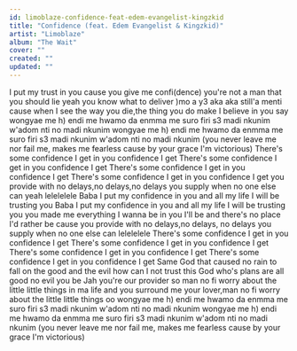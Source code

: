 ```yaml
---
id: limoblaze-confidence-feat-edem-evangelist-kingzkid
title: "Confidence (feat. Edem Evangelist & Kingzkid)"
artist: "Limoblaze"
album: "The Wait"
cover: ""
created: ""
updated: ""
---
```


I put my trust in you
cause you give me confi(dence)
you're not a man that you should lie
yeah you know what to deliver
)mo a y3 aka aka still'a menti
cause when I see the way you die,the thing you do
make I believe in you say
wongyae me h) endi me hwamo da
enmma me suro  firi s3 madi nkunim
w'adom nti no madi nkunim
wongyae me h) endi me hwamo da
enmma me suro  firi s3 madi nkunim
w'adom nti no madi nkunim (you never leave me nor fail me, makes me fearless cause by your grace I'm victorious)
There's some confidence I get in you
confidence I get
There's some confidence I get in you
 confidence I get
There's some confidence I get in you
confidence I get
There's some confidence I get in you
 confidence I get
you provide with no delays,no delays,no delays
you supply when no one else can yeah lelelelele
Baba I put my confidence in you and all my life I will be trusting you
Baba I put my confidence in you and all my life I will be trusting you
you made me everything I wanna be in you I'll be and there's no place I'd rather be
cause you provide with no delays,no delays, no delays
you supply when no one else can
lelelelele
There's some confidence I get in you
confidence I get
There's some confidence I get in you
 confidence I get
There's some confidence I get in you
 confidence I get
There's some confidence I get in you
 confidence I get
Same God that caused no rain to fall on the good and the evil
how can I not trust this God who's plans are all good no evil
you be Jah you're our provider so man no fi worry about the little little things in ma life
and you surround me your lover,man no fi worry about the little little things oo
wongyae me h) endi me hwamo da
enmma me suro  firi s3 madi nkunim
w'adom nti no madi nkunim
wongyae me h) endi me hwamo da
enmma me suro  firi s3 madi nkunim
w'adom nti no madi nkunim (you never leave me nor fail me, makes me fearless cause by your grace I'm victorious)
